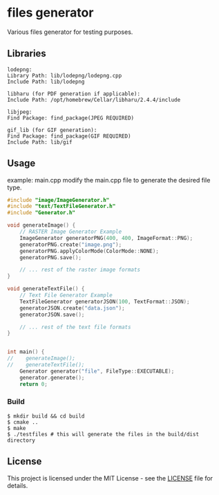 # files generator

Various files generator for testing purposes.

## Libraries

    lodepng: 
    Library Path: lib/lodepng/lodepng.cpp
    Include Path: lib/lodepng

    libharu (for PDF generation if applicable):
    Include Path: /opt/homebrew/Cellar/libharu/2.4.4/include
    
    libjpeg: 
    Find Package: find_package(JPEG REQUIRED)

    gif_lib (for GIF generation):
    Find Package: find_package(GIF REQUIRED)
    Include Path: lib/gif

## Usage

example: main.cpp
modify the main.cpp file to generate the desired file type.

```c++
#include "image/ImageGenerator.h"
#include "text/TextFileGenerator.h"
#include "Generator.h"

void generateImage() {
    // RASTER Image Generator Example
    ImageGenerator generatorPNG(400, 400, ImageFormat::PNG);
    generatorPNG.create("image.png");
    generatorPNG.applyColorMode(ColorMode::NONE);
    generatorPNG.save();

    // ... rest of the raster image formats
}

void generateTextFile() {
    // Text File Generator Example
    TextFileGenerator generatorJSON(100, TextFormat::JSON);
    generatorJSON.create("data.json");
    generatorJSON.save();

    // ... rest of the text file formats
}


int main() {
//    generateImage();
//    generateTextFile();
    Generator generator("file", FileType::EXECUTABLE);
    generator.generate();
    return 0;
```

### Build

```shell
$ mkdir build && cd build
$ cmake ..
$ make
$ ./testfiles # this will generate the files in the build/dist directory
```

## License

This project is licensed under the MIT License - see the [LICENSE](LICENSE) file for details.

